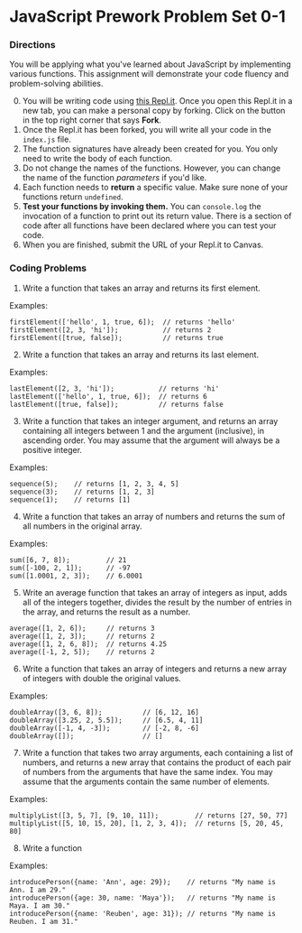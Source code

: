 # JavaScript Prework Problem Set 0-1

### Directions 
You will be applying what you've learned about JavaScript by implementing various functions. This assignment will demonstrate your code fluency and problem-solving abilities.

0. You will be writing code using [this Repl.it](https://replit.com/@AnnDuong1/MarcyLabPreWork1). Once you open this Repl.it in a new tab, you can make a personal copy by forking. Click on the button in the top right corner that says **Fork**.
1. Once the Repl.it has been forked, you will write all your code in the `index.js` file.
2. The function signatures have already been created for you. You only need to write the body of each function.
3. Do not change the names of the functions. However, you can change the name of the function _parameters_ if you'd like. 
4. Each function needs to **return** a specific value. Make sure none of your functions return `undefined`.
5. **Test your functions by invoking them.** You can `console.log` the invocation of a function to print out its return value. There is a section of code after all functions have been declared where you can test your code.
6. When you are finished, submit the URL of your Repl.it to Canvas. 


### Coding Problems 

1. Write a function that takes an array and returns its first element. 

Examples:
```
firstElement(['hello', 1, true, 6]);  // returns 'hello'
firstElement([2, 3, 'hi']);           // returns 2
firstElement([true, false]);          // returns true
```

2. Write a function that takes an array and returns its last element. 

Examples:
```
lastElement([2, 3, 'hi']);           // returns 'hi'
lastElement(['hello', 1, true, 6]);  // returns 6
lastElement([true, false]);          // returns false
```

3. Write a function that takes an integer argument, and returns an array containing all integers between 1 and the argument (inclusive), in ascending order. You may assume that the argument will always be a positive integer.

Examples:
```
sequence(5);    // returns [1, 2, 3, 4, 5]
sequence(3);    // returns [1, 2, 3]
sequence(1);    // returns [1]
```

4. Write a function that takes an array of numbers and returns the sum of all numbers in the original array.

Examples:
```
sum([6, 7, 8]);         // 21
sum([-100, 2, 1]);      // -97
sum([1.0001, 2, 3]);    // 6.0001
```

5. Write an average function that takes an array of integers as input, adds all of the integers together, divides the result by the number of entries in the array, and returns the result as a number.

```
average([1, 2, 6]);     // returns 3 
average([1, 2, 3]);     // returns 2
average([1, 2, 6, 8]);  // returns 4.25
average([-1, 2, 5]);    // returns 2
```

6. Write a function that takes an array of integers and returns a new array of integers with double the original values.

Examples: 
```
doubleArray([3, 6, 8]);          // [6, 12, 16]
doubleArray([3.25, 2, 5.5]);     // [6.5, 4, 11]
doubleArray([-1, 4, -3]);        // [-2, 8, -6]
doubleArray([]);                 // []
```

7. Write a function that takes two array arguments, each containing a list of numbers, and returns a new array that contains the product of each pair of numbers from the arguments that have the same index. You may assume that the arguments contain the same number of elements.

Examples:
```
multiplyList([3, 5, 7], [9, 10, 11]);         // returns [27, 50, 77]
multiplyList([5, 10, 15, 20], [1, 2, 3, 4]);  // returns [5, 20, 45, 80]
```

8. Write a function 

Examples:
```
introducePerson({name: 'Ann', age: 29});    // returns "My name is Ann. I am 29."
introducePerson({age: 30, name: 'Maya'});   // returns "My name is Maya. I am 30."
introducePerson({name: 'Reuben', age: 31}); // returns "My name is Reuben. I am 31."
```
